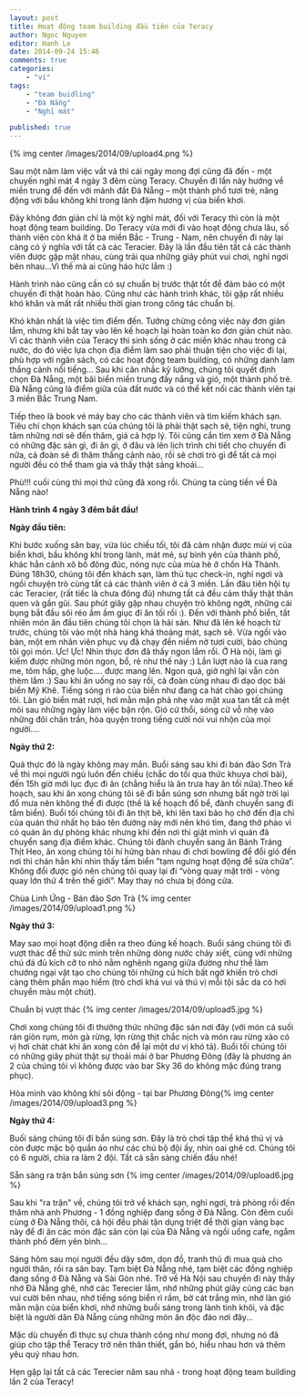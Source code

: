 ```yaml
---
layout: post
title: Hoạt động team building đầu tiên của Teracy
author: Ngoc Nguyen
editor: Hanh Le
date: 2014-09-24 15:46
comments: true
categories:
    - "vi"
tags:
    - "team buidling"
    - "Đà Nẵng"
    - "Nghỉ mát"

published: true
---
```

{% img center /images/2014/09/upload4.png %}

Sau một năm làm việc vất vả thì cái ngày mong đợi cũng đã đến - một chuyến nghỉ mát 4 ngày 3 đêm 
cùng Teracy. Chuyến đi lần này hướng về miền trung để đến với mảnh đất Đà Nẵng – một 
thành phố tươi trẻ, năng động với bầu không khí trong lành đậm hương vị của biển khơi.

Đây không đơn giản chỉ là một kỳ nghỉ mát, đối với Teracy thì còn là một hoạt động team building. Do
Teracy vừa mới đi vào hoạt động chưa lâu, số thành viên còn khá ít ở ba miền Bắc - Trung - Nam, nên
chuyến đi này lại càng có ý nghĩa với tất cả các Teracier. Đây là lần đầu tiên tất cả các thành viên
được gặp mặt nhau, cùng trải qua những giây phút vui chơi, nghỉ ngơi bên nhau...Vì thế mà ai cũng háo
hức lắm :)

Hành trình nào cũng cần có sự chuẩn bị trước thật tốt để đảm bảo có một chuyến đi thật hoàn hảo. Cũng
như các hành trình khác, tôi gặp rất nhiều khó khăn và mất rất nhiều thời gian trong công tác chuẩn bị. 

Khó khăn nhất là việc tìm điểm đến. Tưởng chừng công việc này đơn giản lắm, nhưng khi bắt tay
vào lên kế hoạch lại hoàn toàn ko đơn giản chút nào. Vì các thành viên của Teracy thì sinh sống ở 
các miền khác nhau trong cả nước, do đó việc lựa chọn địa điểm làm sao phải thuận tiện cho việc 
đi lại, phù hợp với ngân sách, có các hoạt động team building, có những danh lam thắng cảnh nổi 
tiếng... Sau khi cân nhắc kỹ lưỡng, chúng tôi quyết định chọn Đà Nẵng, một bãi biển miền trung đầy 
nắng và gió, một thành phố trẻ. Đà Nẵng cũng là điểm giữa của đất nước và có thể kết nối các thành 
viên tại 3 miền Bắc Trung Nam.

Tiếp theo là book vé máy bay cho các thành viên và tìm kiếm khách sạn. Tiêu chí chọn khách sạn 
của chúng tôi là phải thật sạch sẽ, tiện nghi, trung tâm những nơi sẽ đến thăm, giá cả hợp lý. 
Tôi cũng cần tìm xem ở Đà Nẵng có những đặc sản gì, đi ăn gì, ở đâu và lên lịch trình chi tiết cho 
chuyến đi nữa, cả đoàn sẽ đi thăm thắng cảnh nào, rồi sẽ chơi trò gì để tất cả mọi người đều có thể 
tham gia và thấy thật sảng khoái...

Phù!!! cuối cùng thì mọi thứ cũng đã xong rồi. Chúng ta cùng tiến về Đà Nẵng nào!

**Hành trình 4 ngày 3 đêm bắt đầu!**

**Ngày đầu tiên:**

Khi bước xuống sân bay, vừa lúc chiều tối, tôi đã cảm nhận được mùi vị của 
biển khơi, bầu không khí trong lành, mát mẻ, sự bình yên của thành phố, khác hẳn cảnh xô bồ đông
đúc, nóng nực của mùa hè ở chốn Hà Thành. Đúng 18h30, chúng tôi đến khách sạn, làm thủ tục 
check-in, nghỉ ngơi và ngồi chuyện trò cùng tất cả các thành viên ở cả 3 miền. Lần đâu tiên hội tụ
các Teracier, (rất tiếc là chưa đông đủ) nhưng tất cả đều cảm thấy thật thân quen và gần gũi. Sau phút 
giây gặp nhau chuyện trò không ngớt, những cái bụng bắt đầu sôi réo ầm ầm giục đi ăn tối rồi :). 
Đến với thành phố biển, tất nhiên món ăn đầu tiên chúng tôi chọn là hải sản. Như đã lên kế hoạch 
từ trước, chúng tôi vào một nhà hàng khá thoáng mát, sạch sẽ. Vừa ngồi vào bàn, một em nhân viên 
phục vụ đã chạy đến niềm nở tươi cười, bảo chúng tôi gọi món. Ực! Ực! Nhìn thực đơn đã thấy ngon 
lắm rồi. Ở Hà nội, làm gì kiếm được những món ngon, bổ, rẻ như thế này :) Lần lượt nào là cua rang me, 
tôm hấp, ghẹ luộc.... được mang lên. Ngon quá, giờ nghĩ lại vẫn còn thèm lắm :) Sau khi ăn uống no
say rồi, cả đoàn cùng nhau đi dạo dọc bãi biển Mỹ Khê. Tiếng sóng rì rào của biển như đang ca hát 
chào gọi chúng tôi. Làn gió biển mát rượi, hơi mằn mặn phả nhẹ vào mặt xua tan tất cả mệt mỏi 
sau những ngày làm việc bận rộn. Gió cứ thổi, sóng cữ vỗ nhẹ vào những đôi chân trần, hòa quyện 
trong tiếng cười nói vui nhộn của mọi người....

**Ngày thứ 2:**

Quả thực đó là ngày không may mắn. Buổi sáng sau khi đi bán đảo Sơn Trà về thì 
mọi người ngủ luôn đến chiều (chắc do tối qua thức khuya chơi bài), đến 15h giờ mới lục đục đi ăn 
(chẳng hiểu là ăn trưa hay ăn tối nữa).Theo kế hoạch, sau khi ăn xong chúng tôi sẽ đi bắn súng sơn 
nhưng bất ngờ trời lại đổ mưa nên không thể đi được (thế là kế hoạch đổ bể, đành chuyển sang đi tắm
biển). Buổi tối chúng tôi đi ăn thịt bê, khi lên taxi bảo họ chở đến địa chỉ của quán thứ nhất họ bảo 
tên đường này mới nên khó tìm, đang thở phào vì có quán ăn dự phòng khác nhưng khi đến nơi thì 
giật mình vì quán đã chuyển sang địa điểm khác. Chúng tôi đành chuyển sang ăn Bánh Tráng Thịt 
Heo, ăn xong chúng tôi hí hửng bàn nhau đi chơi bowling để đổi gió đến nơi thì chán hẳn khi nhìn 
thấy tấm biển ”tạm ngưng hoạt động để sửa chữa”. Không đổi được gió nên chúng tôi quay lại đi 
“vòng quay mặt trời - vòng quay lớn thứ 4 trên thế giới”. May thay nó chưa bị đóng cửa.

 Chùa Linh Ứng - Bán đảo Sơn Trà {% img center /images/2014/09/upload1.png %}


**Ngày thứ 3:**

 May sao mọi hoạt động diễn ra theo đúng kế hoạch. Buổi sáng chúng tôi đi vượt 
thác để thử sức mình trên những dòng nước chảy xiết, cùng với những chú đá đủ kích cỡ to nhỏ nằm 
nghênh ngang giữa đường như thể làm chướng ngại vật tạo cho chúng tôi những cú hích bất ngờ 
khiến trò chơi càng thêm phần mạo hiểm (trò chơi khá vui và thú vị mỗi tội sắc da có hơi chuyển 
màu một chút). 

Chuẩn bị vượt thác {% img center /images/2014/09/upload5.jpg %}

Chơi xong chúng tôi đi thưởng thức những đặc sản nơi đây (với món cá suối rán 
giòn rụm, món gà rừng, lợn rừng thịt chắc nịch và món rau rừng xào có vị hơi chát chát khi ăn xong 
còn để lại một dư vị khó tả). Buổi tối chúng tôi có những giây phút thật sự thoải mái ở bar Phương 
Đông (đây là phương án 2 của chúng tôi vì không được vào bar Sky 36 do không mặc đúng trang 
phục).

Hòa mình vào không khí sôi động - tại bar Phương Đông{% img center /images/2014/09/upload3.png %}

**Ngày thứ 4:**

Buối sáng chúng tôi đi bắn súng sơn. Đây là trò chơi tập thể khá thú vị và còn được 
mặc bộ quần áo như các chú bộ đội ấy, nhìn oai ghê cơ. Chúng tôi có 6 người, chia ra làm 2 đội. Tất 
cả sẵn sàng chiến đấu nhé!

Sẵn sàng ra trận bắn súng sơn {% img center /images/2014/09/upload6.jpg %}

Sau khi "ra trận" về, chúng tôi trở về khách sạn, nghỉ ngơi, trả phòng rồi đến thăm nhà anh Phương -
1 đồng nghiệp đang sống ở Đà Nẵng. Còn đêm cuối cùng ở Đà Nẵng thôi, cả hội đều phải tận dụng 
triệt để thời gian vàng bạc này để đi ăn các món đặc sản còn lại của Đà Nẵng và ngồi uống cafe, 
ngắm thành phố đêm yên bình...

Sáng hôm sau mọi người đều dậy sớm, dọn đồ, tranh thủ đi mua quà cho người thân, rồi ra sân 
bay. Tạm biệt Đà Nẵng nhé, tạm biệt các đồng nghiệp đang sống ở Đà Nẵng và Sài Gòn nhé. Trở về 
Hà Nội sau chuyến đi này thấy nhớ Đà Nẵng ghê, nhớ các Terecier lắm, nhớ những phút giây cùng 
các bạn vui cười bên nhau, nhớ tiếng sóng biển rì rầm, bờ cát trắng mìn, nhớ làn gió mằn mặn của 
biển khơi, nhớ những buổi sáng trong lành tinh khôi, và đặc biệt là người dân Đà Nẵng cùng những 
món ăn độc đáo nơi đây...

Mặc dù chuyến đi thực sự chưa thành công như mong đợi, nhưng nó đã giúp cho tập thể Teracy trở 
nên thân thiết, gắn bó, hiểu nhau hơn và thêm yêu quý nhau hơn.

Hẹn gặp lại tất cả các Terecier năm sau nhá - trong hoạt động team building lần 2 của Teracy!